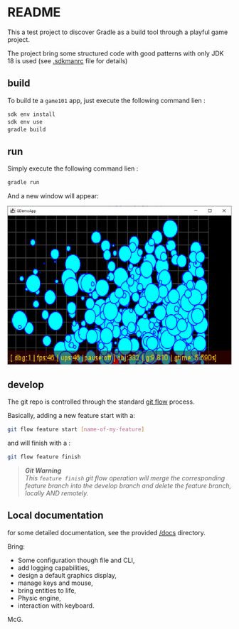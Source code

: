 # README

This a test project to discover Gradle as a build tool through a playful game project.

The project bring some structured code with good patterns with only JDK 18 is used (see [.sdkmanrc](.sdkmanrc) file for
details)

## build

To build te a `game101` app, just execute the following command lien :

```bash
sdk env install
sdk env use
gradle build
```

## run

Simply execute the following command lien :

```bash
gradle run
```

And a new window will appear:

![Current chapter is about Entity](docs/illustrations/figure-adding-balls.png "Current chapter is about Entity")

## develop

The git repo is controlled through the
standard [git flow](https://danielkummer.github.io/git-flow-cheatsheet/index.html "visit official git flow documentation")
process.

Basically, adding a new feature start with a:

```bash
git flow feature start [name-of-my-feature]
```

and will finish with a :

```bash
git flow feature finish
```

> _**Git Warning**_<br/>_This `feature finish` git flow operation will merge the corresponding feature branch into the
develop branch and delete the feature branch, locally AND remotely._

## Local documentation

for some detailed documentation, see the provided [/docs](docs/index.md) directory.

Bring:

- Some configuration though file and CLI,
- add logging capabilities,
- design a default graphics display,
- manage keys and mouse,
- bring entities to life,
- Physic engine,
- interaction with keyboard.

McG.
